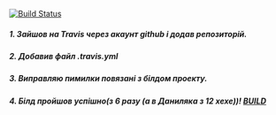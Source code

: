 [![Build Status](https://travis-ci.org/Andriy9817/devlabs.svg?branch=master)](https://travis-ci.org/Andriy9817/devlabs.svg?branch=master)
##### 1. Зайшов на Travis через акаунт github і додав репозиторій.
##### 2. Добавив файл .travis.yml
##### 3. Виправляю пимилки повязані з білдом проекту.
##### 4. Білд пройшов успішно(з 6 разу (а в Даниляка з 12 хехе))! [BUILD](https://travis-ci.org/Andriy9817/devlabs/builds/626355253)